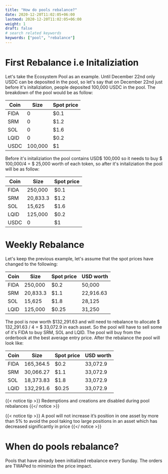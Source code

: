 ```yaml
---
title: "How do pools rebalance?"
date: 2020-12-20T11:02:05+06:00
lastmod: 2020-12-20T11:02:05+06:00
weight: 1
draft: false
# search related keywords
keywords: ["pool", "rebalance"]
---
```


# First Rebalance i.e Initaliziation

Let's take the Ecosystem Pool as an example. Until December 22nd only USDC can be deposited in the pool, so let's say that on December 22nd just before it's initaliziation, people deposited 100,000 USDC in the pool. The breakdown of the pool would be as follow:

| Coin | Size    | Spot price |
| ---- | ------- | ---------- |
| FIDA | 0       | \$0.1      |
| SRM  | 0       | \$1.2      |
| SOL  | 0       | \$1.6      |
| LQID | 0       | \$0.2      |
| USDC | 100,000 | \$1        |

Before it's initaliziation the pool contains USD$ 100,000 so it needs to buy $ 100,000/4 = \$ 25,000 worth of each token, so after it's initaliziation the pool will be as follow:

| Coin | Size     | Spot price |
| ---- | -------- | ---------- |
| FIDA | 250,000  | \$0.1      |
| SRM  | 20,833.3 | \$1.2      |
| SOL  | 15,625   | \$1.6      |
| LQID | 125,000  | \$0.2      |
| USDC | 0        | \$1        |

# Weekly Rebalance

Let's keep the previous example, let's assume that the spot prices have changed to the following:

| Coin | Size     | Spot price | USD worth |
| ---- | -------- | ---------- | --------- |
| FIDA | 250,000  | \$0.2      | 50,000    |
| SRM  | 20,833.3 | \$1.1      | 22,916.63 |
| SOL  | 15,625   | \$1.8      | 28,125    |
| LQID | 125,000  | \$0.25     | 31,250    |

The pool is now worth \$132,291.63 and will need to rebalance to allocate \$ 132,291.63 / 4 = \$ 33,072.9 in each asset. So the pool will have to sell some of it's FIDA to buy SRM, SOL and LQID. The pool will buy from the orderbook at the best average entry price. After the rebalance the pool will look like:

| Coin | Size      | Spot price | USD worth |
| ---- | --------- | ---------- | --------- |
| FIDA | 165,364.5 | \$0.2      | 33,072.9  |
| SRM  | 30,066.27 | \$1.1      | 33,072.9  |
| SOL  | 18,373.83 | \$1.8      | 33,072.9  |
| LQID | 132,291.6 | \$0.25     | 33,072.9  |

{{< notice tip >}}
Redemptions and creations are disabled during pool rebalances
{{</ notice >}}

{{< notice tip >}}
A pool will not increase it’s position in one asset by more than 5% to avoid the pool taking too large positions in an asset which has decreased significantly in price
{{</ notice >}}

# When do pools rebalance?

Pools that have already been initialized rebalance every Sunday. The orders are TWAPed to minimize the price impact.
